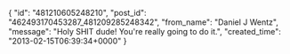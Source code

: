  {
   "id": "481210605248210",
   "post_id": "462493170453287_481209285248342",
   "from_name": "Daniel J Wentz",
   "message": "Holy SHIT dude! You're really going to do it.",
   "created_time": "2013-02-15T06:39:34+0000"
 }
